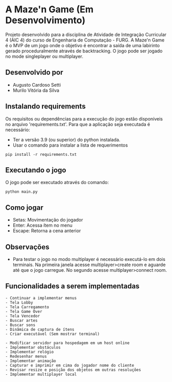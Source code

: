 # A Maze'n Game (Em Desenvolvimento)

Projeto desenvolvido para a disciplina de Atividade de Integração Curricular 4 (AIC 4) do curso de Engenharia de Computação - FURG. A Maze'n Game é o MVP de um jogo onde o objetivo é encontrar a saída de uma labirinto gerado proceduralmente através de backtracking. O jogo pode ser jogado no mode singleplayer ou multiplayer.

## Desenvolvido por

- Augusto Cardoso Setti
- Murilo Vitória da Silva

## Instalando requirements

Os requisitos ou dependências para a execução do jogo estão disponíveis no arquivo 'requirements.txt'. Para que a aplicação seja executada é necessário:

- Ter a versão 3.9 (ou superior) do python instalada.
- Usar o comando para instalar a lista de requerimentos<br>

``` pip install -r requirements.txt	```

## Executando o jogo

O jogo pode ser executado através do comando:<br>

``` python main.py ```

## Como jogar

- Setas: Movimentação do jogador
- Enter: Acessa ítem no menu
- Escape: Retorna a cena anterior

## Observações

- Para testar o jogo no modo multiplayer é necessário executá-lo em dois terminais. Na primeira janela acesse multiplayer>create room e aguarde até que o jogo carregue. No segundo acesse multiplayer>connect room.


## Funcionalidades a serem implementadas

    - Continuar a implementar menus
    - Tela Lobby
    - Tela Carregamento
    - Tela Game Over
    - Tela Vencedor
    - Buscar artes
    - Buscar sons
    - Dinâmica de captura de ítens
    - Criar executável (Sem mostrar terminal)

    - Modificar servidor para hospedagem em um host online
    - Implementar obstáculos
    - Implementar relógio
    - Redesenhar menus
    - Implementar animação
    - Capturar e imprimir em cima do jogador nome do cliente
    - Revisar resize e posição dos objetos em outras resoluções
    - Implementar multiplayer local